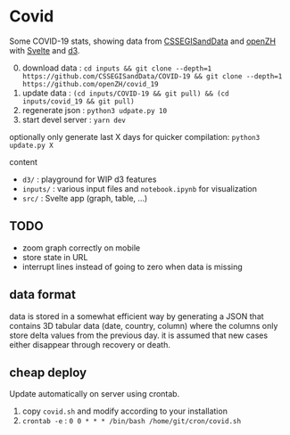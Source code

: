 # Covid

Some COVID-19 stats, showing data from [CSSEGISandData] and [openZH] with [Svelte] and [d3].

0. download data : `cd inputs && git clone --depth=1 https://github.com/CSSEGISandData/COVID-19 && git clone --depth=1 https://github.com/openZH/covid_19`
1. update data : `(cd inputs/COVID-19 && git pull) && (cd inputs/covid_19 && git pull)`
2. regenerate json : `python3 udpate.py 10`
3. start devel server : `yarn dev`

optionally only generate last X days for quicker compilation: `python3 update.py X`

[CSSEGISandData]: https://github.com/CSSEGISandData/COVID-19
[openZH]: https://github.com/openZH/covid_19
[Svelte]: https://svelte.dev/
[d3]: https://d3js.org/

content

- `d3/` : playground for WIP d3 features
- `inputs/` : various input files and `notebook.ipynb` for visualization
- `src/` : Svelte app (graph, table, ...)

## TODO

- zoom graph correctly on mobile
- store state in URL
- interrupt lines instead of going to zero when data is missing

## data format

data is stored in a somewhat efficient way by generating a JSON that contains
3D tabular data (date, country, column) where the columns only store delta
values from the previous day. it is assumed that new cases either disappear
through recovery or death.

## cheap deploy

Update automatically on server using crontab.

1. copy `covid.sh` and modify according to your installation
2. `crontab -e` : `0 0 * * * /bin/bash /home/git/cron/covid.sh`
